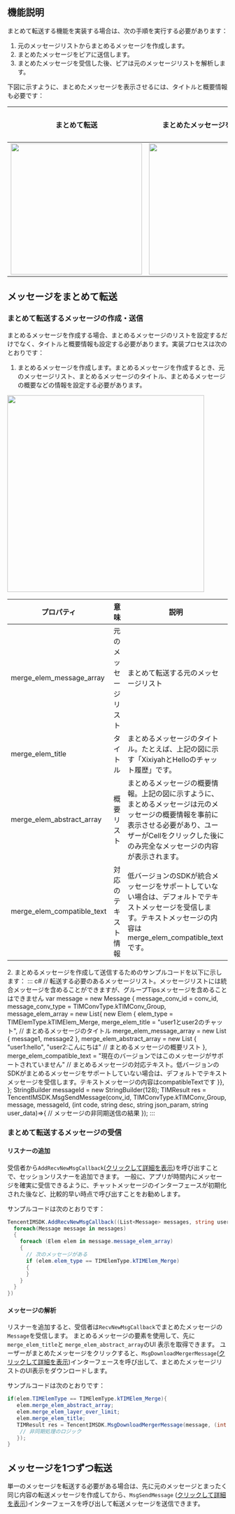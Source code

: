 ## 機能説明
まとめて転送する機能を実装する場合は、次の手順を実行する必要があります：
1. 元のメッセージリストからまとめるメッセージを作成します。
2. まとめたメッセージをピアに送信します。
3. まとめたメッセージを受信した後、ピアは元のメッセージリストを解析します。

下図に示すように、まとめたメッセージを表示させるには、タイトルと概要情報も必要です：

| まとめて転送                                                 | まとめたメッセージを表示させる                               | まとめたメッセージをクリックして、まとめたメッセージの一覧表示をダウンロード |
| ------------------------------------------------------------ | ------------------------------------------------------------ | ------------------------------------------------------------ |
| <img src="https://qcloudimg.tencent-cloud.cn/raw/cb970fdd471cdd668b5ce31d188970fd.png" width = "300" /> | <img src="https://qcloudimg.tencent-cloud.cn/raw/2304c7ea1e29de702f99d96e52a9739c.png" width = "300" /> | <img src="https://qcloudimg.tencent-cloud.cn/raw/f2c81dc8df0064cf8202d06a79f7af16.png" width = "300"/> |


## メッセージをまとめて転送
### まとめて転送するメッセージの作成・送信

まとめるメッセージを作成する場合、まとめるメッセージのリストを設定するだけでなく、タイトルと概要情報も設定する必要があります。実装プロセスは次のとおりです：
1. まとめるメッセージを作成します。まとめるメッセージを作成するとき、元のメッセージリスト、まとめるメッセージのタイトル、まとめるメッセージの概要などの情報を設定する必要があります。
<img src="https://qcloudimg.tencent-cloud.cn/raw/dbc9a0f199effcf6d865b6497ec185f3.png" width = "450" /> 
<table>
<thead>
<tr>
<th>プロパティ</th>
<th>意味</th>
<th>説明</th>
</tr>
</thead>
<tbody><tr>
<td>merge_elem_message_array</td>
<td>元のメッセージリスト</td>
<td>まとめて転送する元のメッセージリスト</td>
</tr>
<tr>
<td>merge_elem_title</td>
<td>タイトル</td>
<td>まとめるメッセージのタイトル。たとえば、上記の図に示す「XixiyahとHelloのチャット履歴」です。</td>
</tr>
<tr>
<td>merge_elem_abstract_array</td>
<td>概要リスト</td>
<td>まとめるメッセージの概要情報。上記の図に示すように、まとめるメッセージは元のメッセージの概要情報を事前に表示させる必要があり、ユーザーがCellをクリックした後にのみ完全なメッセージの内容が表示されます。</td>
</tr>
<tr>
<td>merge_elem_compatible_text</td>
<td>対応のテキスト情報</td>
<td>低バージョンのSDKが統合メッセージをサポートしていない場合は、デフォルトでテキストメッセージを受信します。テキストメッセージの内容はmerge_elem_compatible_textです。</td>
</tr>
</tbody></table>
2. まとめるメッセージを作成して送信するためのサンプルコードを以下に示します：
<dx-codeblock>
:::  c#
// 転送する必要のあるメッセージリスト。メッセージリストには統合メッセージを含めることができますが、グループTipsメッセージを含めることはできません
var message = new Message
{
   message_conv_id = conv_id,
   message_conv_type = TIMConvType.kTIMConv_Group,
   message_elem_array = new List<Elem>{
    new Elem
   {
     elem_type = TIMElemType.kTIMElem_Merge,
     merge_elem_title = "user1とuser2のチャット", // まとめるメッセージのタイトル
     merge_elem_message_array = new List<Message>
     {
      message1,
      message2
     },
     merge_elem_abstract_array = new List<string>
     {
      "user1:hello", "user2:こんにちは" // まとめるメッセージの概要リスト
     },
     merge_elem_compatible_text = "現在のバージョンではこのメッセージがサポートされていません" // まとめるメッセージの対応テキスト。低バージョンのSDKがまとめるメッセージをサポートしていない場合は、デフォルトでテキストメッセージを受信します。テキストメッセージの内容はcompatibleTextです
   }},
};
StringBuilder messageId = new StringBuilder(128);
TIMResult res = TencentIMSDK.MsgSendMessage(conv_id, TIMConvType.kTIMConv_Group, message, messageId, (int code, string desc, string json_param, string user_data)=>{
 // メッセージの非同期送信の結果
});
:::
</dx-codeblock>




### まとめて転送するメッセージの受信

#### リスナーの追加
受信者から`AddRecvNewMsgCallback`([クリックして詳細を表示](https://comm.qq.com/im/doc/unity/zh/api/SDKRegisteringCallback/AddRecvNewMsgCallback.html))を呼び出すことで、セッションリスナーを追加できます。
一般に、アプリが時間内にメッセージを確実に受信できるように、チャットメッセージのインターフェースが初期化された後など、比較的早い時点で呼び出すことをお勧めします。

サンプルコードは次のとおりです：


```c#
TencentIMSDK.AddRecvNewMsgCallback((List<Message> messages, string user_data)=>{
  foreach(Message message in messages)
  {
    foreach (Elem elem in message.message_elem_array)
    {
      // 次のメッセージがある
      if (elem.elem_type == TIMElemType.kTIMElem_Merge)
      {
      }
    }
  }
})
```


#### メッセージの解析
リスナーを追加すると、受信者は`RecvNewMsgCallback`でまとめたメッセージの`Message`を受信します。
まとめるメッセージの要素を使用して、先に`merge_elem_title`と `merge_elem_abstract_array`のUI 表示を取得できます。
ユーザーがまとめたメッセージをクリックすると、`MsgDownloadMergerMessage`([クリックして詳細を表示](https://comm.qq.com/im/doc/unity/zh/api/MessageApi/MsgDownloadMergerMessage.html))インターフェースを呼び出して、まとめたメッセージリストのUI表示をダウンロードします。

サンプルコードは次のとおりです：


```c#
if(elem.TIMElemType == TIMElemType.kTIMElem_Merge){
   elem.merge_elem_abstract_array;
   elem.merge_elem_layer_over_limit;
   elem.merge_elem_title;
   TIMResult res = TencentIMSDK.MsgDownloadMergerMessage(message, (int code, string desc, List<Message> messages, string user_data)=>{
    // 非同期処理のロジック
   });
}
```



## メッセージを1つずつ転送
単一のメッセージを転送する必要がある場合は、先に元のメッセージとまったく同じ内容の転送メッセージを作成してから、`MsgSendMessage` ([クリックして詳細を表示](https://comm.qq.com/im/doc/unity/zh/api/MessageApi/MsgSendMessage.html))インターフェースを呼び出して転送メッセージを送信できます。



